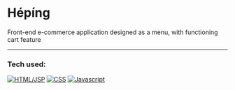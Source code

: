 # Hépíng
Front-end e-commerce application designed as a menu, with functioning cart feature

<hr>

### Tech used:

[![HTML/JSP][HTML.com]][HTML-url]
[![CSS][CSS]][CSS-url]
[![Javascript][Javascript]][Javascript-url]


<!-- MARKDOWN LINKS & IMAGES -->
<!-- https://www.markdownguide.org/basic-syntax/#reference-style-links -->
[Javascript]: https://img.shields.io/badge/Javascript-yellow?logo=javascript
[Javascript-url]: https://developer.mozilla.org/en-US/docs/Web/JavaScript
[CSS]: https://img.shields.io/badge/CSS-blue?logo=css3
[CSS-url]: https://developer.mozilla.org/en-US/docs/Web/CSS
[HTML.com]: https://img.shields.io/badge/-HTML-orange?logo=HTML5
[HTML-url]: https://developer.mozilla.org/en-US/docs/Web/HTML
